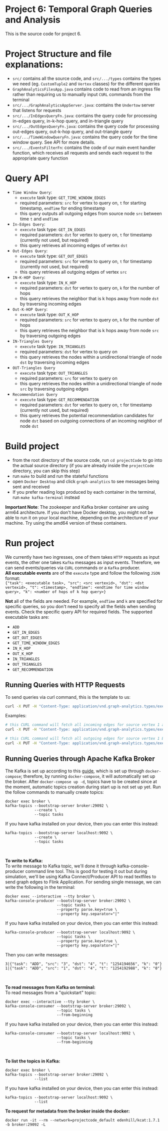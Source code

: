 # Project 6: Temporal Graph Queries and Analysis
This is the source code for project 6.

# Project Structure and file explanations:
* `src/` contains all the source code, and `src/.../types` contains the types we need (eg. `CustomTuple2` and `Vertex` classes) for the different queries
* `GraphAnalyticsFilesApp.java` contains code to read from an ingress file rather than requiring us to manually input `CURL` commands from the terminal
* `src/.../GraphAnalyticsAppServer.java`: contains the `Undertow` server that listens for requests
* `src/.../InEdgesQueryFn.java`: contains the query code for processing in-edges query, in-k-hop query, and in-triangle query
* `src/.../OutEdgesQueryFn.java`: contains the query code for processing out-edges query, out-k-hop query, and out-triangle query
* `src/.../TimeWindowQueryFn.java`: contains the query code for the time window query. See API for more details.
* `src/.../EventsFilterFn`: contains the code of our main event handler function, which receives all requests and sends each request to the appropriate query function

# Query API
* `Time Window Query`:
    * `execute` task type: `GET_TIME_WINDOW_EDGES`
    * required parameters: `src` for vertex to query on, `t` for starting timestamp, `endTime` for ending timestamp
    * this query outputs all outgoing edges from source node `src` between time `t` and `endTime`
* `In-Edges Query`:
  * `execute` task type: `GET_IN_EDGES`
  * required parameters: `dst` for vertex to query on, `t` for timestamp (currently not used, but required)
  * this query retrieves all incoming edges of vertex `dst`
* `Out-Edges Query`:
  * `execute` task type: `GET_OUT_EDGES`
  * required parameters: `src` for vertex to query on, `t` for timestamp (currently not used, but required)
  * this query retrieves all outgoing edges of vertex `src`
* `IN-K-HOP Query`:
  * `execute` task type: `IN_K_HOP`
  * required parameters: `dst` for vertex to query on, `k` for the number of hops
  * this query retrieves the neighbor that is k hops away from node `dst` by traversing incoming edges
* `Out-K-HOP Query`:
  * `execute` task type: `OUT_K_HOP`
  * required parameters: `src` for vertex to query on, `k` for the number of hops
  * this query retrieves the neighbor that is k hops away from node `src` by traversing outgoing edges
* `IN-Triangles Query`
  * `execute` task type: `IN_TRIANGLES`
  * required parameters: `dst` for vertex to query on
  * this query retrieves the nodes within a unidirectional triangle of node `dst` by traversing incoming edges
* `OUT-Triangles Query`
  * `execute` task type: `OUT_TRIANGLES`
  * required parameters: `src` for vertex to query on
  * this query retrieves the nodes within a unidirectional triangle of node `src` by traversing outgoing edges
* `Recommendation Query`
  * `execute` task type: `GET_RECOMMENDATION`
  * required parameters: `dst` for vertex to query on, `t` for timestamp (currently not used, but required)
  * this query retrieves the potential recommendation candidates for node `dst` based on outgoing connections of an incoming neighbor of node `dst`

# Build project
* from the root directory of the source code, run `cd projectCode` to go into the actual source directory (if you are already inside the `projectCode` directory, you can skip this step)
* run `make` to build and run the stateful functions
* open `Docker Desktop` and click `graph-analytics` to see messages being sent and received
* If you prefer reading logs produced by each container in the terminal, run `make kafka-terminal` instead

__Important Note__: The zookeeper and Kafka broker container are using arm64 architecture. If you don't have Docker desktop, you might not be able to run it 
on your local machine, depending on the architecture of your machine. Try using the amd64 version of these containers.

# Run project
We currently have two ingresses, one of them takes `HTTP` requests as input events, the other one takes `Kafka` messages as
input events. Therefore, we can send events/queries via `CURL` commands or a `Kafka` producer.  
**All executable events** are of the `execute` type and follow the following `JSON` format:  
`{"task": <executable task>, "src": <src vertexid>, "dst": <dst vertexid>, "t": <timestamp>, "endTime": <endtime for time window query>, "k": <number of hops of k hop query>}`  

**Not** all of the fields are needed. For example, `endTime` and `k` are specified for specific queries, so you don't need to specify all
the fields when sending events. Check the specific query API for required fields.
The supported executable tasks are:
- `ADD`
- `GET_IN_EDGES`
- `GET_OUT_EDGES`
- `GET_TIME_WINDOW_EDGES`
- `IN_K_HOP`
- `OUT_K_HOP`
- `IN_TRIANGLES`
- `OUT_TRIANGLES`
- `GET_RECOMMENDATION`


## Running Queries with HTTP Requests
To send queries via curl command, this is the template to us:
```bash
curl -X PUT -H "Content-Type: application/vnd.graph-analytics.types/execute" -d <execute JSON> localhost:8090/graph-analytics.fns/filter/1
```

Examples:
```bash
# this CURL command will fetch all incoming edges for source vertex 1 at timestamp 123001
curl -X PUT -H "Content-Type: application/vnd.graph-analytics.types/execute" -d {"task": GET_IN_EDGES, "src": 1, "t": 123001} localhost:8090/graph-analytics.fns/filter/1

# this CURL command will fetch all outgoing edges for source vertex 1 BETWEEN 123001 <= t <= 125001
curl -X PUT -H "Content-Type: application/vnd.graph-analytics.types/execute" -d {"task": GET_TIME_WINDOW_EDGES), "src": 1, "t": 123001, "endTime": 125001} localhost:8090/graph-analytics.fns/filter/1
```

## Running Queries through Apache Kafka Broker
The Kafka is set up according to this [guide](https://developer.confluent.io/quickstart/kafka-docker/), which is set up through `docker-compose`; therefore, by running `docker-compose`, it will automatically set up the broker. After `docker-compose up -d`, topics have to be created since at the moment, automatic topics creation during start up is not set up yet. Run the follow commands to manually create topics:
```
docker exec broker \
kafka-topics --bootstrap-server broker:29092 \
             --create \
             --topic tasks
```
If you have kafka installed on your device, then you can enter this instead:
```
kafka-topics --bootstrap-server localhost:9092 \
             --create \
             --topic tasks
```
<br>

**To write to Kafka:** <br>
To write message to Kafka topic, we'll done it through kafka-console-producer command line tool. This is good for testing it out but during simulation, we'll be using Kafka Connect/Producer API to read textfiles to send graph edges to Flink Application. For sending single message, we can write the following in the terminal:
```
docker exec --interactive --tty broker \
kafka-console-producer --bootstrap-server broker:29092 \
                       --topic tasks \
                       --property parse.key=true \
                       --property key.separator="|"
```
If you have kafka installed on your device, then you can enter this instead:
```
kafka-console-producer --bootstrap-server localhost:9092 \
                       --topic tasks \
                       --property parse.key=true \
                       --property key.separator="|"
```
Then you can write messages:
```
3|{"task": "ADD", "src": "3", "dst": "4", "t": "1254194656", "k": "0"}
1|{"task": "ADD", "src": "1", "dst": "4", "t": "1254192988", "k": "0"}
```
<br>

**To read messages from Kafka on terminal:**<br>
To read messages from a "quickstart" topic:
```
docker exec --interactive --tty broker \
kafka-console-consumer --bootstrap-server broker:29092 \
                       --topic tasks \
                       --from-beginning
```

If you have kafka installed on your device, then you can enter this instead:
```
kafka-console-consumer --bootstrap-server localhost:9092 \
                       --topic tasks \
                       --from-beginning
```
<br>

**To list the topics in Kafka:** <br>
```
docker exec broker \
kafka-topics --bootstrap-server broker:29092 \
             --list
```
If you have kafka installed on your device, then you can enter this instead:
```
kafka-topics --bootstrap-server localhost:9092 \
             --list
```

**To request for metadata from the broker inside the docker:**
```
docker run -it --rm --network=projectcode_default edenhill/kcat:1.7.1 -b broker:29092 -L
```
